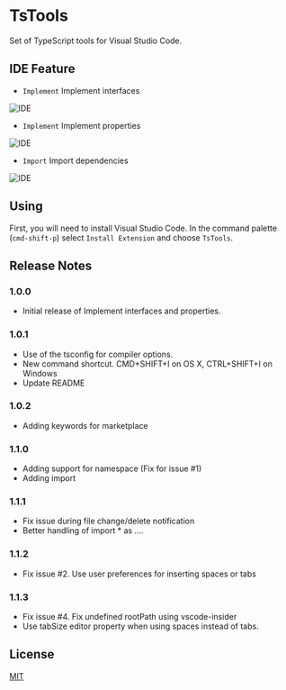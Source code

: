 # TsTools

Set of TypeScript tools for Visual Studio Code. 

## IDE Feature

* `Implement` Implement interfaces

![IDE](http://i.giphy.com/l46Cugpupotvp3S9y.gif)

* `Implement` Implement properties

![IDE](http://i.giphy.com/26gLwUcGn8uMT2eNa.gif)

* `Import` Import dependencies

![IDE](http://i.giphy.com/3oEjI72lXk5Wca5jIk.gif)

## Using

First, you will need to install Visual Studio Code. In the command palette (`cmd-shift-p`) select `Install Extension` and choose `TsTools`.  

## Release Notes

### 1.0.0

* Initial release of Implement interfaces and properties.

### 1.0.1

* Use of the tsconfig for compiler options.
* New command shortcut. CMD+SHIFT+I on OS X, CTRL+SHIFT+I on Windows
* Update README

### 1.0.2

* Adding keywords for marketplace

### 1.1.0

* Adding support for namespace (Fix for issue #1)
* Adding import

### 1.1.1

* Fix issue during file change/delete notification
* Better handling of import * as ....

### 1.1.2

* Fix issue #2. Use user preferences for inserting spaces or tabs

### 1.1.3

* Fix issue #4. Fix undefined rootPath using vscode-insider
* Use tabSize editor property when using spaces instead of tabs.

## License
[MIT](LICENSE)